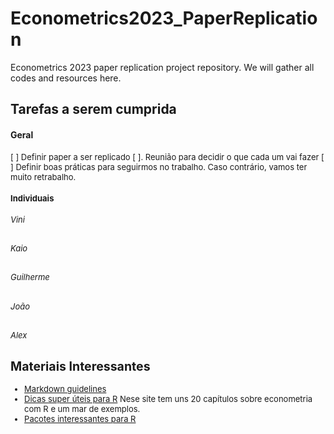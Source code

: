 
# Econometrics2023_PaperReplication
 Econometrics 2023 paper replication project repository. We will gather all codes and resources here.

 ## Tarefas a serem cumprida
 #### Geral 
 <font size = 2> [ ] Definir paper a ser replicado
[ ]. Reunião para decidir o que cada um vai fazer
[ ] Definir boas práticas para seguirmos no trabalho. Caso contrário, vamos ter muito retrabalho.
 <font>
 
 #### Individuais
 ###### Vini

 ######  Kaio
 
 ###### Guilherme
 
 ###### João
 
 ###### Alex
 
 ## Materiais Interessantes
 * [Markdown guidelines](https://github.com/adam-p/markdown-here/wiki/Markdown-Cheatsheet)
 * [Dicas super úteis para R](https://www.econometrics-with-r.org/)
 <font size = 2> Nese site tem uns 20 capítulos sobre econometria com R e um mar de exemplos. <font>
 * [Pacotes interessantes para R](https://github.com/HecVini/AwesomePackages)

